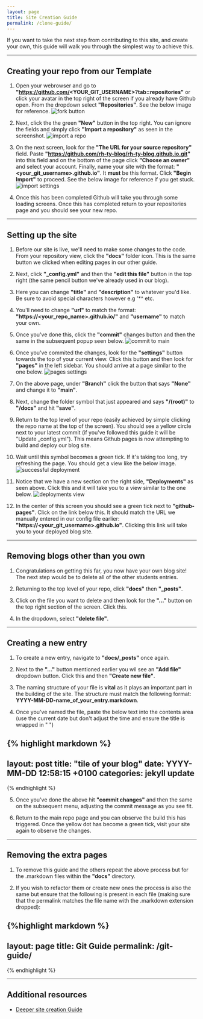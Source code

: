 ```yaml
---
layout: page
title: Site Creation Guide
permalink: /clone-guide/
---
```


If you want to take the next step from contributing to this site, and create your own, this guide will walk you through the simplest way to achieve this.


---
## Creating your repo from our Template

1. Open your webrowser and go to **"https://github.com/<YOUR_GIT_USERNAME>?tab=repositories"** or click your avatar in the top right of the screen if you already have Github open. From the dropdown select **"Repositories"**. See the below image for reference.
![fork button](/images/open-repositories-page.png)

2. Next, click the the green **"New"** button in the top right. You can ignore the fields and simply click **"Import a repository"** as seen in the screenshot.
![import a repo](/images/import-repo.png)

3. On the next screen, look for the **"The URL for your source repository"** field. Paste **"https://github.com/rh-ty-blog/rh-ty-blog.github.io.git"** into this field and on the bottom of the page click **"Choose an owner"** and select your account. Finally, name your site with the format: **"<your_git_username>.github.io"**. It **must** be this format. Click **"Begin Import"** to proceed. See the below image for reference if you get stuck.
![import settings](/images/import.png)

4. Once this has been completed Github will take you through some loading screens. Once this has completed return to your repositories page and you should see your new repo.
 
---
## Setting up the site

1. Before our site is live, we'll need to make some changes to the code. From your repository view, click the **"docs"** folder icon. This is the same button we clicked when editing pages in our other guide.
   
2. Next, click **"_config.yml"** and then the **"edit this file"** button in the top right (the same pencil button we've already used in our blog).
   
3. Here you can change **"title"** and **"description"** to whatever you'd like. Be sure to avoid special characters however e.g '*^ etc.
   
4. You'll need to change **"url"** to match the format: **"https://<your_repo_name>.github.io/"** and **"username"** to match your own.
   
5. Once you've done this, click the **"commit"** changes button and then the same in the subsequent popup seen below.
![commit to main](/images/commit-to-main.png)

6. Once you've commited the changes, look for the **"settings"** button towards the top of your current view. Click this button and then look for **"pages"** in the left sidebar. You should arrive at a page similar to the one below.
![pages settings](/images/pages-settings.png)

7. On the above page, under **"Branch"** click the button that says **"None"** and change it to **"main"**.
   
8. Next, change the folder symbol that just appeared and says **"/(root)"** to **"/docs"** and hit **"save"**.
   
9. Return to the top level of your repo (easily achieved by simple clicking the repo name at the top of the screen). You should see a yellow circle next to your latest commit (if you've followed this guide it will be "Update _config.yml"). This means Github pages is now attempting to build and deploy our blog site.
    
10. Wait until this symbol becomes a green tick. If it's taking too long, try refreshing the page. You should get a view like the below image. 
![successful deployment](/images/successful-deploy.png)
    
11. Notice that we have a new section on the right side, **"Deployments"** as seen above. Click this and it will take you to a view similar to the one below.
![deployments view](/images/deployments-view.png)

12. In the center of this screen you should see a green tick next to **"github-pages"**. Click on the link below this. It should match the URL we manually entered in our config file earlier: **"https://<your_git_username>.github.io"**. Clicking this link will take you to your deployed blog site.


---
## Removing blogs other than you own

1. Congratulations on getting this far, you now have your own blog site! The next step would be to delete all of the other students entries. 
   
2. Returning to the top level of your repo, click **"docs"** then **"_posts"**.

3. Click on the file you want to delete and then look for the **"..."** button on the top right section of the screen. Click this.

4. In the dropdown, select **"delete file"**.

---
## Creating a new entry

1. To create a new entry, navigate to **"docs/_posts"** once again.
   
2. Next to the **"..."** button mentioned earlier you wil see an **"Add file"** dropdown button. Click this and then **"Create new file"**.
   
3. The naming structure of your file is **vital** as it plays an important part in the building of the site. The structure must match the following format: **YYYY-MM-DD-name_of_your_entry.markdown**.
   
4. Once you've named the file, paste the below text into the contents area (use the current date but don't adjust the time and ensure the title is wrapped in " ")

{% highlight markdown %}
---
layout: post
title:  "tile of your blog"
date:   YYYY-MM-DD 12:58:15 +0100
categories: jekyll update
---
{% endhighlight %}

5. Once you've done the above hit **"commit changes"** and then the same on the subsequent menu, adjusting the commit message as you see fit.

6. Return to the main repo page and you can observe the build this has triggered. Once the yellow dot has become a green tick, visit your site again to observe the changes.

---
## Removing the extra pages

1. To remove this guide and the others repeat the above process but for the .markdown files within the **"docs"** directory.
   
2. If you wish to refactor them or create new ones the process is also the same but ensure that the following is present in each file (making sure that the permalink matches the file name with the .markdown extension dropped):

{%highlight markdown %}
---
layout: page
title: Git Guide
permalink: /git-guide/
---
{% endhighlight %}

---
## Additional resources

* [Deeper site creation Guide](https://github.com/rh-ty-blog/rh-ty-blog.github.io)